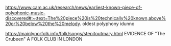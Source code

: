 https://www.cam.ac.uk/research/news/earliest-known-piece-of-polyphonic-music-discovered#:~:text=The%20piece%20is%20technically%20known,above%20or%20below%20the%20melody.
oldest polyphony idunno

https://mainlynorfolk.info/folk/songs/stepitoutmary.html
EVIDENCE OF "The Crubeen" A FOLK CLUB IN LONDON
